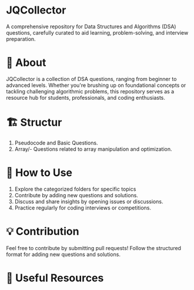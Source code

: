 # JQCollector

A comprehensive repository for Data Structures and Algorithms (DSA) questions, carefully curated to aid learning, problem-solving, and interview preparation.


 # 📌 About

JQCollector is a collection of DSA questions, ranging from beginner to advanced levels. Whether you're brushing up on foundational concepts or tackling challenging algorithmic problems, this repository serves as a resource hub for students, professionals, and coding enthusiasts.

 # 🏗 Structur

 1.  Pseudocode and Basic Questions.
 2.  Array/- Questions related to array manipulation and optimization.

 # 🚀 How to Use

1. Explore the categorized folders for specific topics
2. Contribute by adding new questions and solutions.
3. Discuss and share insights by opening issues or discussions.
4. Practice regularly for coding interviews or competitions.

# 💡 Contribution
 
 Feel free to contribute by submitting pull requests! Follow the structured format for adding new questions and solutions.

 # 🔗 Useful Resources
 
 
